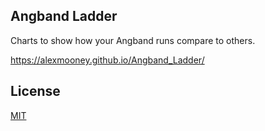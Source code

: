 ## Angband Ladder

Charts to show how your Angband runs compare to others.

https://alexmooney.github.io/Angband_Ladder/

## License

[MIT](https://github.com/AlexMooney/angband_ladder/blob/master/LICENSE)
